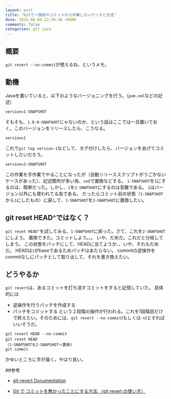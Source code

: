 ```yaml
---
layout: post
title: "Gitで一個前のコミットから作業したいケースと方法"
date: 2015-06-04 22:30:48 +0900
comments: false
categories: git java
---
```

## 概要
`git revert --no-commit`が使えるね、というメモ。

## 動機

Javaを書いていると、以下のようなバージョニングを行う。（`pom.xml`などの記述）

```
version=1-SNAPSHOT
```

そもそも、`1.0.0-SNAPSHOT`じゃないのか、という話はここでは一旦置いておく。このバージョンをリリースしたら、こうなる。

```
version=1
```

これで`git tag version-1`などして、タグ付けしたら、バージョンをあげてコミットしたいだろう。

```
version=2-SNAPSHOT
```

この作業を手作業でやることになったが（自動リリーススクリプトがうごかないケースがあった）、記述箇所が多い為、`sed`で置換などする。
`1-SNAPSHOT`を`1`にするのは、簡単だった。しかし、`1`を`2-SNAPSHOT`にするのは至難である。
`1`はバージョン以外にも使われてる為である。
だったらコミット前の状態（`1-SNAPSHOT`から`1`にしたもの）に戻して、`1-SNAPSHOT`を`2-SNAPSHOT`に置換したい。

## git reset HEAD^ではなく？

`git reset HEAD^`を試してみる。`1-SNAPSHOT`に戻った。さて、これを`2-SNAPSHOT`にしよう。
置換できた。コミットしよう。。。
いや、だめだ。これだと分岐してしまう。
この状態をパッチにして、HEADに当てようか、、いや、それもだめだ。
HEADは`1`がbaseであるためパッチはあたらない。
commitの逆操作をcommitなしにパッチとして取り出して、それを書き換えたい。

## どうやるか

`git revert`は、あるコミットを打ち消すコミットをすると記憶していた。
具体的には
+ 逆操作を行うパッチを作成する
+ パッチをコミットする
という２段階の操作が行われる。これを1段階目だけで終えたい。そのためには、`git revert --no-commit`(もしくは`-n`)とすればいいそうだ。

```
git revert HEAD --no-commit
git reset HEAD　
（1-SNAPSHOTを2-SNAPSHOTへ置換)
git commit
```

かゆいところに手が届く。やはり良い。

##参考

* [git-revert Documentation](http://git-scm.com/docs/git-revert)

* [Git で コミットを無かったことにする方法 （git revert の使い方）](http://akiyoko.hatenablog.jp/entry/2014/08/21/220255)
